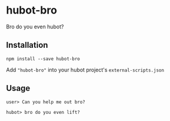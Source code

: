 # hubot-bro

Bro do you even hubot?

## Installation

```
npm install --save hubot-bro
```

Add `"hubot-bro"` into your hubot project's `external-scripts.json`


## Usage


```
user> Can you help me out bro?

hubot> bro do you even lift?
```
